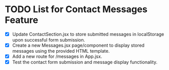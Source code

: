 # TODO List for Contact Messages Feature

- [x] Update ContactSection.jsx to store submitted messages in localStorage upon successful form submission.
- [x] Create a new Messages.jsx page/component to display stored messages using the provided HTML template.
- [x] Add a new route for /messages in App.jsx.
- [x] Test the contact form submission and message display functionality.
